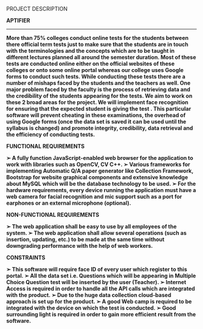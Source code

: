 PROJECT DESCRIPTION

<b>APTIFIER<b>
<hr>

More than 75% colleges conduct online tests for the students between there official term tests just to make
sure that the students are in touch with the terminologies and the concepts which are to be taught in different
lectures planned all around the semester duration. Most of these tests are conducted online either on the
official websites of these colleges or onto some online portal whereas our college uses Google forms to
conduct such tests. While conducting these tests there are a number of mishaps faced by the students and the
teachers as well. One major problem faced by the faculty is the process of retrieving data and the credibility
of the students appearing for the tests. We aim to work on these 2 broad areas for the project. We will
implement face recognition for ensuring that the expected student is giving the test . This particular software
will prevent cheating in these examinations, the overhead of using Google forms (once the data set is saved
it can be used until the syllabus is changed) and promote integrity, credibility, data retrieval and the
efficiency of conducting tests.

FUNCTIONAL REQUIREMENTS

➢ A fully function JavaScript-enabled web browser for the application to work with
libraries such as OpenCV, CV C++.
➢ Various frameworks for implementing Automatic Q/A paper generator like
Collection Framework, Bootstrap for website graphical components and
extensive knowledge about MySQL which will be the database technology to be used.
➢ For the hardware requirements, every device running the application must have
a web camera for facial recognition and mic support such as a port for earphones
or an external microphone (optional).

NON-FUNCTIONAL REQUIREMENTS

➢ The web application shall be easy to use by all employees of the system.
➢ The web application shall allow several operations (such as insertion, updating, etc.)
to be made at the same time without downgrading performance with the help of
web workers.

CONSTRAINTS

➢ This software will require face ID of every user which register to this portal.
➢ All the data set i.e. Questions which will be appearing in Multiple Choice Question test
will be inserted by the user (Teacher).
➢ Internet Access is required in order to handle all the API calls which are integrated with
the product.
➢ Due to the huge data collection cloud-based approach is set up for the product.
➢ A good Web camp is required to be integrated with the device on which the test is conducted.
➢ Good surrounding light is required in order to gain more efficient result from the software.


